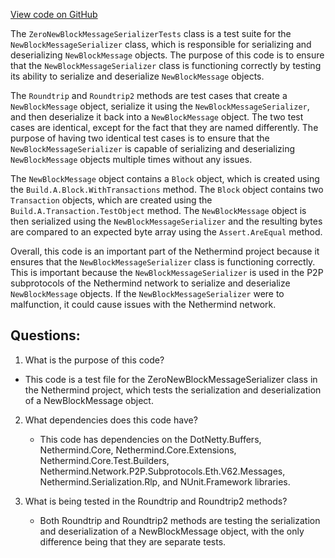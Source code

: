 [View code on GitHub](https://github.com/NethermindEth/nethermind/src/Nethermind/Nethermind.Network.Test/P2P/Subprotocols/Eth/V62/ZeroNewBlockMessageSerializerTests.cs)

The `ZeroNewBlockMessageSerializerTests` class is a test suite for the `NewBlockMessageSerializer` class, which is responsible for serializing and deserializing `NewBlockMessage` objects. The purpose of this code is to ensure that the `NewBlockMessageSerializer` class is functioning correctly by testing its ability to serialize and deserialize `NewBlockMessage` objects.

The `Roundtrip` and `Roundtrip2` methods are test cases that create a `NewBlockMessage` object, serialize it using the `NewBlockMessageSerializer`, and then deserialize it back into a `NewBlockMessage` object. The two test cases are identical, except for the fact that they are named differently. The purpose of having two identical test cases is to ensure that the `NewBlockMessageSerializer` is capable of serializing and deserializing `NewBlockMessage` objects multiple times without any issues.

The `NewBlockMessage` object contains a `Block` object, which is created using the `Build.A.Block.WithTransactions` method. The `Block` object contains two `Transaction` objects, which are created using the `Build.A.Transaction.TestObject` method. The `NewBlockMessage` object is then serialized using the `NewBlockMessageSerializer` and the resulting bytes are compared to an expected byte array using the `Assert.AreEqual` method.

Overall, this code is an important part of the Nethermind project because it ensures that the `NewBlockMessageSerializer` class is functioning correctly. This is important because the `NewBlockMessageSerializer` is used in the P2P subprotocols of the Nethermind network to serialize and deserialize `NewBlockMessage` objects. If the `NewBlockMessageSerializer` were to malfunction, it could cause issues with the Nethermind network.
## Questions: 
 1. What is the purpose of this code?
   - This code is a test file for the ZeroNewBlockMessageSerializer class in the Nethermind project, which tests the serialization and deserialization of a NewBlockMessage object.

2. What dependencies does this code have?
   - This code has dependencies on the DotNetty.Buffers, Nethermind.Core, Nethermind.Core.Extensions, Nethermind.Core.Test.Builders, Nethermind.Network.P2P.Subprotocols.Eth.V62.Messages, Nethermind.Serialization.Rlp, and NUnit.Framework libraries.

3. What is being tested in the Roundtrip and Roundtrip2 methods?
   - Both Roundtrip and Roundtrip2 methods are testing the serialization and deserialization of a NewBlockMessage object, with the only difference being that they are separate tests.
